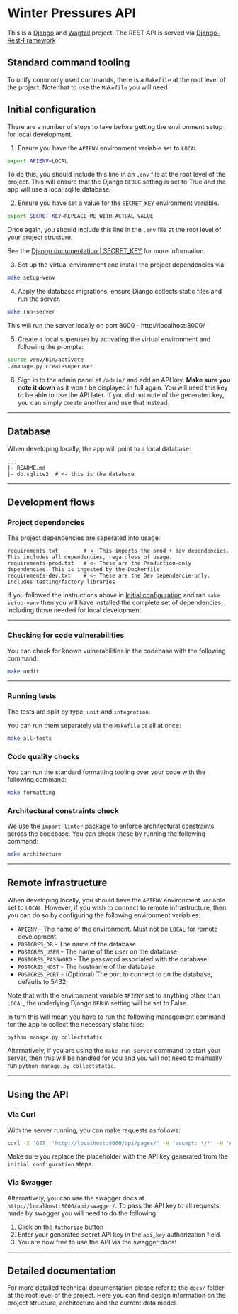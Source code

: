 # Winter Pressures API

This is a [Django](https://www.djangoproject.com/) 
and [Wagtail](https://docs.wagtail.org/en/stable/getting_started/index.html) project. 
The REST API is served via [Django-Rest-Framework](https://www.django-rest-framework.org/)


## Standard command tooling

To unify commonly used commands, there is a `Makefile` at the root level of the project.
Note that to use the `Makefile` you will need 

## Initial configuration

There are a number of steps to take before getting the environment setup for local development.

1. Ensure you have the `APIENV` environment variable set to `LOCAL`. 
```bash
export APIENV=LOCAL
```
To do this, you should include this line in an `.env` file at the root level of the project.
This will ensure that the Django `DEBUG` setting is set to True and the app will use a local sqlite database.

2. Ensure you have set a value for the `SECRET_KEY` environment variable.
```bash
export SECRET_KEY=REPLACE_ME_WITH_ACTUAL_VALUE
```
Once again, you should include this line in the `.env` file at the root level of your project structure.

See the [Django documentation | SECRET_KEY](https://docs.djangoproject.com/en/4.2/ref/settings/#secret-key) for more information.

3. Set up the virtual environment and install the project dependencies via:
```bash
make setup-venv
```

4. Apply the database migrations, ensure Django collects static files and run the server.
```bash
make run-server
```
This will run the server locally on port 8000 - http://localhost:8000/

5. Create a local superuser by activating the virtual environment and following the prompts:
```bash
source venv/bin/activate
./manage.py createsuperuser
```

6. Sign in to the admin panel at `/admin/` and add an API key. 
**Make sure you note it down** as it won't be displayed in full again. 
You will need this key to be able to use the API later.
If you did not note of the generated key, you can simply create another and use that instead.

---

## Database

When developing locally, the app will point to a local database:

```
...
|- README.md
|- db.sqlite3  # <- this is the database
```

---

## Development flows


### Project dependencies

The project dependencies are seperated into usage:
```
requirements.txt        # <- This imports the prod + dev dependencies. This includes all dependencies, regardless of usage.
requirements-prod.txt   # <- These are the Production-only dependencies. This is ingested by the Dockerfile
requirements-dev.txt    # <- These are the Dev dependencie-only. Includes testing/factory libraries
```

If you followed the instructions above in [Initial configuration](#initial-configuration) 
and ran `make setup-venv` then you will have installed the complete set of dependencies, 
including those needed for local development.

---

### Checking for code vulnerabilities

You can check for known vulnerabilities in the codebase with the following command:
```bash
make audit
```

---

### Running tests

The tests are split by type, `unit` and `integration`.

You can run them separately via the `Makefile` or all at once:

```bash
make all-tests
```

### Code quality checks

You can run the standard formatting tooling over your code with the following command:
```bash
make formatting
```

### Architectural constraints check

We use the `import-linter` package to enforce architectural constraints across the codebase.
You can check these by running the following command:
```bash
make architecture
```

---

## Remote infrastructure

When developing locally, you should have the `APIENV` environment variable set to `LOCAL`.
However, if you wish to connect to remote infrastructure, then you can do so by configuring 
the following environment variables:

- `APIENV` - The name of the environment. Must not be `LOCAL` for remote development.
- `POSTGRES_DB` - The name of the database
- `POSTGRES_USER` - The name of the user on the database
- `POSTGRES_PASSWORD` - The password associated with the database
- `POSTGRES_HOST` - The hostname of the database
- `POSTGRES_PORT` - (Optional) The port to connect to on the database, defaults to 5432

Note that with the environment variable `APIENV` set to anything other than `LOCAL`, 
the underlying Django `DEBUG` setting will be set to False.

In turn this will mean you have to run the following management command 
for the app to collect the necessary static files:

```
python manage.py collectstatic
```

Alternatively, if you are using the `make run-server` command to start your server, 
then this will be handled for you and you will not need to manually run `python manage.py collectstatic`.

---

## Using the API

### Via Curl

With the server running, you can make requests as follows:

```bash
curl -X 'GET' 'http://localhost:8000/api/pages/' -H 'accept: */*' -H 'Authorization: <Add API Key here>'
```
Make sure you replace the placeholder with the API key generated from the `initial configuration` steps.

### Via Swagger

Alternatively, you can use the swagger docs at `http://localhost:8000/api/swagger/`.
To pass the API key to all requests made by swagger you will need to do the following:
1. Click on the `Authorize` button
2. Enter your generated secret API key in the `api_key` authorization field.
3. You are now free to use the API via the swagger docs!

---

## Detailed documentation

For more detailed technical documentation please refer to the `docs/` folder at the 
root level of the project. 
Here you can find design information on the project structure, architecture and the current data model.
